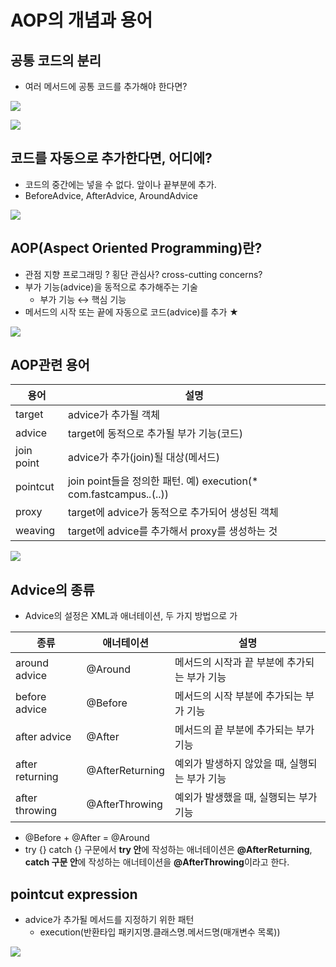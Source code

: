 # AOP의 개념과 용어

## 공통 코드의 분리
  * 여러 메서드에 공통 코드를 추가해야 한다면?

<a href='https://ifh.cc/v-zlZJj7' target='_blank'><img src='https://ifh.cc/g/zlZJj7.jpg' border='0'></a>

<a href='https://ifh.cc/v-aDf528' target='_blank'><img src='https://ifh.cc/g/aDf528.jpg' border='0'></a>



## 코드를 자동으로 추가한다면, 어디에?
  * 코드의 중간에는 넣을 수 없다. 앞이나 끝부분에 추가.
  * BeforeAdvice, AfterAdvice, AroundAdvice

<a href='https://ifh.cc/v-aQW4yR' target='_blank'><img src='https://ifh.cc/g/aQW4yR.jpg' border='0'></a>



## AOP(Aspect Oriented Programming)란?
  * 관점 지향 프로그래밍 ? 횡단 관심사? cross-cutting concerns?
  * 부가 기능(advice)을 동적으로 추가해주는 기술
    * 부가 기능 ↔ 핵심 기능
  * 메서드의 시작 또는 끝에 자동으로 코드(advice)를 추가 ★

<a href='https://ifh.cc/v-TvNza0' target='_blank'><img src='https://ifh.cc/g/TvNza0.png' border='0'></a>





## AOP관련 용어

| 용어 | 설명 |
| --- | ---- |
| target | advice가 추가될 객체 |
| advice |	target에 동적으로 추가될 부가 기능(코드) |
| join point |	advice가 추가(join)될 대상(메서드) |
| pointcut |	join point들을 정의한 패턴. 예) execution(* com.fastcampus.*.*(..)) |
| proxy |	target에 advice가 동적으로 추가되어 생성된 객체 |
| weaving |	target에 advice를 추가해서 proxy를 생성하는 것 |


<a href='https://ifh.cc/v-z81P12' target='_blank'><img src='https://ifh.cc/g/z81P12.jpg' border='0'></a>





## Advice의 종류
  * Advice의 설정은 XML과 애너테이션, 두 가지 방법으로 가

| 종류 | 애너테이션 | 설명 |
| ---- | --------- | --- |
| around advice | @Around | 메서드의 시작과 끝 부분에 추가되는 부가 기능 | 
| before advice | @Before | 메서드의 시작 부분에 추가되는 부가 기능 | 
| after advice | @After | 메서드의 끝 부분에 추가되는 부가 기능 | 
| after returning | @AfterReturning | 예외가 발생하지 않았을 때, 실행되는 부가 기능 | 
| after throwing | @AfterThrowing | 예외가 발생했을 때, 실행되는 부가 기능 | 


  * @Before + @After = @Around
  * try {} catch {} 구문에서 **try 안**에 작성하는 애너테이션은 **@AfterReturning**, **catch 구문 안**에 작성하는 애너테이션을 **@AfterThrowing**이라고 한다.





## pointcut expression
  * advice가 추가될 메서드를 지정하기 위한 패턴
    * execution(반환타입 패키지명.클래스명.메서드명(매개변수 목록))

<a href='https://ifh.cc/v-bFRhHL' target='_blank'><img src='https://ifh.cc/g/bFRhHL.png' border='0'></a>
